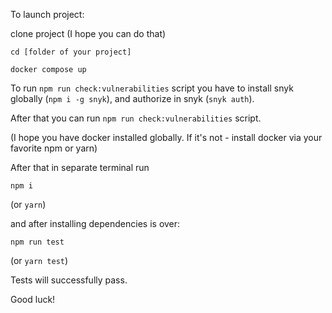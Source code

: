 To launch project:

clone project (I hope you can do that)

```cd [folder of your project]```

```docker compose up```

To run ```npm run check:vulnerabilities``` script you have to install snyk globally (```npm i -g snyk```), and authorize in snyk (```snyk auth```). 

After that you can run ```npm run check:vulnerabilities``` script.

(I hope you have docker installed globally. If it's not - install docker via your favorite npm or yarn)

After that in separate terminal run 

```npm i```

(or ```yarn```)

and after installing dependencies is over:

```npm run test```

(or ```yarn test```)

Tests will successfully pass.

Good luck!